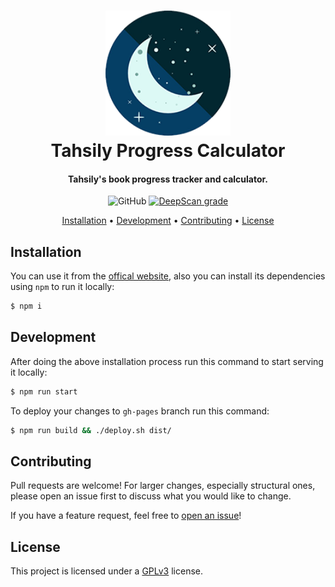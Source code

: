 <h1 align="center" style="position: relative;">
    <img width="200" src="./src/assets/favicon.png"/><br>
    Tahsily Progress Calculator
</h1>

<h4 align="center">
    Tahsily's book progress tracker and calculator.
</h4>

<p align="center">
    <img alt="GitHub" src="https://img.shields.io/github/license/hadialqattan/tahsily-progress-calculator">
    <a href="https://deepscan.io/dashboard#view=project&tid=13457&pid=16621&bid=360134"><img src="https://deepscan.io/api/teams/13457/projects/16621/branches/360134/badge/grade.svg" alt="DeepScan grade"></a>
</p>

<p align="center">
    <a href="#installation">Installation</a> •
    <a href="#development">Development</a> •
    <a href="#contributing">Contributing</a> •
    <a href="#license">License</a>
</p>

## Installation

You can use it from the [offical website](https://hadialqattan.github.io/tahsily-progress-calculator/), also you can install its dependencies using `npm` to run it locally:

```sh
$ npm i
```

## Development

After doing the above installation process run this command to start serving it locally:

```sh
$ npm run start
```

To deploy your changes to `gh-pages` branch run this command:

```sh
$ npm run build && ./deploy.sh dist/
```

## Contributing

Pull requests are welcome! For larger changes, especially structural ones, please open an issue first to discuss what you would like to change.

If you have a feature request, feel free to [open an issue](https://github.com/hadialqattan/tahsily-progress-calculator/issues)!

## License

This project is licensed under a [GPLv3](./LICENSE) license.
